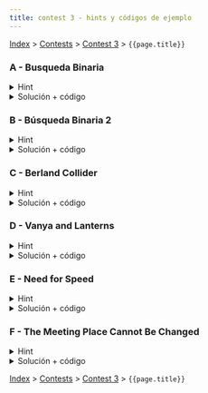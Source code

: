 ```yaml
---
title: contest 3 - hints y códigos de ejemplo
---
```


[Index](../index) > [Contests](../contests) > [Contest 3](../contests#contest-3) > ```{{page.title}}```

### A - Busqueda Binaria

<details> 
  <summary>Hint</summary>
  Hello world de búsqueda binaria
</details>
<details> 
  <summary>Solución + código</summary>
  Simplemente aplicar búsqueda binaria. <a href="https://github.com/PabloMessina/Competitive-Programming-Material/blob/master/Solved%20problems/SPOJ/BBIN_BusquedaBinaria.cpp">Código de ejemplo</a>
</details>

### B - Búsqueda Binaria 2

<details> 
  <summary>Hint</summary>
  Hello world de búsqueda binaria
</details>
<details> 
  <summary>Solución + código</summary>
  Simplemente aplicar búsqueda binaria. <a href="https://github.com/PabloMessina/Competitive-Programming-Material/blob/master/Solved%20problems/SPOJ/BBIN2_BúsquedaBinaria2.cpp">Código de ejemplo</a>
</details>

### C - Berland Collider

<details> 
  <summary>Hint</summary>
  Para verificar si un tiempo fijo es suficiente para que exista un choque basta fijarse en que para cada partícula moviendose a la izquierda todas las partículas que estaban originalmente a su izquierda moviendose hacia la derecha sigan a su izquierda. O viceversa.
</details>
<details> 
  <summary>Solución + código</summary>
  Usando lo expresado en el hint, podemos realizar búsqueda binaria sobre el tiempo necesario para que haya un choque de forma que para chequear si un tiempo determinado es suficiente recorremos el arreglo ordenado de posiciones guardando la mayor posición de las partículas que se mueven a la derecha en el tiempo actual. Si en algún momento mientras recorremos el arreglo la nueva posición de una partícula moviéndose a la izquierda es menor que la mayor acumulada de las que se mueven a la derecha, tendremos un choque.
  
  Ojo que en este problema los límites de tiempo son bastante acotados, por lo que recomendamos usar C++ para programar la solución usando los comandos ios::sync_with_stdio(0); cin.tie(0); para obtener manejo mas rápido de input y output.
  <a href="https://github.com/BenjaminRubio/CompetitiveProgramming/blob/master/Problems/Codeforces/BerlandCollider.cpp">Código de ejemplo</a>
</details>

### D - Vanya and Lanterns 
<details> 
  <summary>Hint</summary>
  Para verificar si un radio sirve para cubrir la calle entera basta con recorrer las posiciones de forma ordenada y checkear que alcance a cubrir todos los espacios entre linternas y a los bordes.
</details>
<details> 
  <summary>Solución + código</summary>
  Podemos hacer búsqueda binaria sobre el radio óptimo, para eso podemos inicializar los límites de la búsqueda como mínimo 0 y máximo 10^9 y en cada iteración revisar si la mitad del rango alcanza a cubrir la calle, para verificar procedemos como en el hint, como en cada iteración el rango se divide a la mitad con 1000 iteraciones tendremos más que suficiente para alcanzar la precisión pedida.
  <a href="https://github.com/BenjaminRubio/CompetitiveProgramming/blob/master/Problems/Codeforces/VanyaAndLanterns.cpp">Código de ejemplo</a>
</details>

### E - Need for Speed 
<details> 
  <summary>Hint</summary>
  Podemos abordar el problema como una búsqueda binaria sobre los posibles valores de la constante, piensen en cómo seria posible ocupar el tiempo real.
</details>
<details> 
  <summary>Solución + código</summary>
  Podemos como dice el hint hacer una búsqueda binaria sobre los posibles valores de la constante, para esto primero obtenemos los límites de sus posibles valores, la constante va a ser como mínimo el valor que hace a todas las entradas positivas y como máximo 2*10^6, para cada posible valor de la constante durante la búsqueda binaria obtenemos su tiempo dado como la suma de las distancias dividido en sus velocidades trasladadas.
  <a href="https://github.com/BenjaminRubio/CompetitiveProgramming/blob/master/Problems/Kattis/NeedForSpeed.cpp">Código de ejemplo</a>
</details>

### F - The Meeting Place Cannot Be Changed
<details> 
  <summary>Hint</summary>
  Si un tiempo determinado es suficiente para juntarse, entonces la menor de las máximas posiciones que alcanzan los jugadores en ese tiempo es mayor o igual a la mayor de las mínimas posiciones.
</details>
<details> 
  <summary>Solución + código</summary>
  Podemos usar lo mencionado en el hint para hacer una búsqueda binaria sobre el tiempo necesario para juntarse, usando el que el tiempo sea sufuciente como predicado de la búsqueda.
  <a href="https://github.com/BenjaminRubio/CompetitiveProgramming/blob/master/Problems/Codeforces/TheMeetingPlaceCannotBeChanged.cpp">Código de ejemplo</a>
</details>

<!-- <details> 
  <summary>Hint</summary>   
</details>
<details> 
  <summary>Solución + código</summary>
  <a href="">Código de ejemplo</a>
</details> -->

[Index](../index) > [Contests](../contests) > [Contest 3](../contests#contest-3) > ```{{page.title}}```
